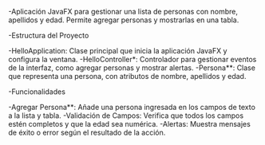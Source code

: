 -Aplicación JavaFX para gestionar una lista de personas con nombre, apellidos y edad. Permite agregar personas y mostrarlas en una tabla.

-Estructura del Proyecto

-HelloApplication: Clase principal que inicia la aplicación JavaFX y configura la ventana.
-HelloController*: Controlador para gestionar eventos de la interfaz, como agregar personas y mostrar alertas.
-Persona**: Clase que representa una persona, con atributos de nombre, apellidos y edad.

-Funcionalidades

-Agregar Persona**: Añade una persona ingresada en los campos de texto a la lista y tabla.
-Validación de Campos: Verifica que todos los campos estén completos y que la edad sea numérica.
-Alertas: Muestra mensajes de éxito o error según el resultado de la acción.



